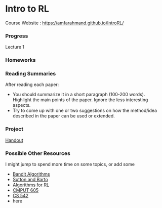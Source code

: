 # Intro to RL
Course Website : https://amfarahmand.github.io/IntroRL/ 
### Progress
Lecture 1
### Homeworks

### Reading Summaries
After reading each paper:
- You should summarize it in a short paragraph (100-200 words). Highlight the main points of the paper. Ignore the less interesting aspects.
- Try to come up with one or two suggestions on how the method/idea described in the paper can be used or extended.

### Project
[Handout](https://amfarahmand.github.io/IntroRL/homework/project.pdf) 

### Possible Other Resources
I might jump to spend more time on some topics, or add some 
- [Bandit Algorithms](https://tor-lattimore.com/downloads/book/book.pdf)
- [Sutton and Barto](http://incompleteideas.net/book/the-book.html)
- [Algorithms for RL](https://sites.ualberta.ca/~szepesva/papers/RLAlgsInMDPs.pdf)
- [CMPUT 605](https://rltheory.github.io/pages/lectures/)
- [CS 542](https://nanjiang.cs.illinois.edu/cs542/)
- here
